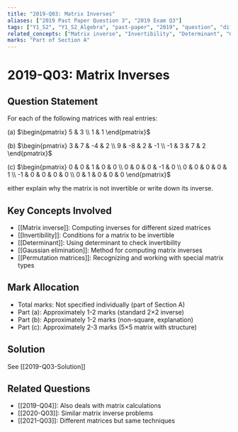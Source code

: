 ```yaml
---
title: "2019-Q03: Matrix Inverses"
aliases: ["2019 Past Paper Question 3", "2019 Exam Q3"]
tags: ["Y1_S2", "Y1_S2_Algebra", "past-paper", "2019", "question", "difficulty-standard", "matrix-inverse", "invertibility"]
related_concepts: ["Matrix inverse", "Invertibility", "Determinant", "Gaussian elimination", "Row operations"]
marks: "Part of Section A"
---
```


# 2019-Q03: Matrix Inverses

## Question Statement
For each of the following matrices with real entries:

(a) $\begin{pmatrix} 5 & 3 \\ 1 & 1 \end{pmatrix}$

(b) $\begin{pmatrix} 3 & 7 & -4 & 2 \\ 9 & -8 & 2 & -1 \\ -1 & 3 & 7 & 2 \end{pmatrix}$

(c) $\begin{pmatrix} 0 & 0 & 1 & 0 & 0 \\ 0 & 0 & 0 & -1 & 0 \\ 0 & 0 & 0 & 0 & 1 \\ -1 & 0 & 0 & 0 & 0 \\ 0 & 1 & 0 & 0 & 0 \end{pmatrix}$

either explain why the matrix is not invertible or write down its inverse.

## Key Concepts Involved
- [[Matrix inverse]]: Computing inverses for different sized matrices
- [[Invertibility]]: Conditions for a matrix to be invertible
- [[Determinant]]: Using determinant to check invertibility
- [[Gaussian elimination]]: Method for computing matrix inverses
- [[Permutation matrices]]: Recognizing and working with special matrix types

## Mark Allocation
- Total marks: Not specified individually (part of Section A)
- Part (a): Approximately 1-2 marks (standard 2×2 inverse)
- Part (b): Approximately 1-2 marks (non-square, explanation)
- Part (c): Approximately 2-3 marks (5×5 matrix with structure)

## Solution
See [[2019-Q03-Solution]]

## Related Questions
- [[2019-Q04]]: Also deals with matrix calculations
- [[2020-Q03]]: Similar matrix inverse problems
- [[2021-Q03]]: Different matrices but same techniques